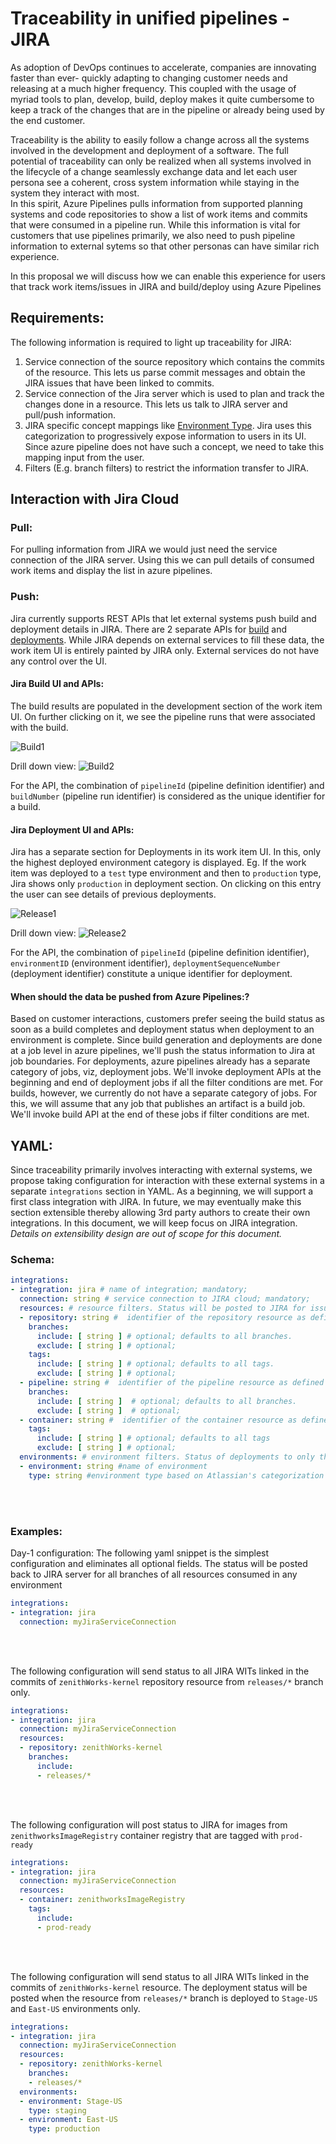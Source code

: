 # Traceability in unified pipelines - JIRA

<p>As adoption of DevOps continues to accelerate, companies are innovating faster than ever- quickly adapting to changing customer needs and releasing at a much higher frequency. This coupled with the usage of myriad tools to plan, develop, build, deploy makes it quite cumbersome to keep a track of  the changes that are in the pipeline or already being used by the end customer.</p> 

<p> Traceability is the ability to easily follow a change across all the systems involved in the development and deployment of a software. The full potential of traceability can only be realized when all systems involved in the lifecycle of a change seamlessly exchange data and let each user persona see a coherent, cross system information while staying in the system they interact with most. <br/> In this spirit, Azure Pipelines pulls information from supported planning systems and code repositories to show a list of work items and commits that were consumed in a pipeline run. While this information is vital for customers that use pipelines primarily, we also need to push pipeline information to external sytems so that other personas can have similar rich experience. </p>  

<p> In this proposal we will discuss how we can enable this experience for users that track work items/issues in JIRA and build/deploy using Azure Pipelines</p>  

## Requirements:

The following information is required to light up traceability for JIRA: 

1. Service connection of the source repository which contains the commits of the resource. This lets us parse commit messages and obtain the JIRA issues that have been linked to commits. 
2. Service connection of the Jira server which is used to plan and track the changes done in a resource. This lets us talk to JIRA server and pull/push information.
3. JIRA specific concept mappings like [Environment Type](https://confluence.atlassian.com/bitbucket/set-up-bitbucket-deployments-968683907.html). Jira uses this  categorization to progressively expose information to users in its UI. Since azure pipeline does not have such a concept, we need to take this mapping input from the user.  
4. Filters (E.g. branch filters) to restrict the information transfer to JIRA.


## Interaction with Jira Cloud 

### Pull:
 For pulling information from JIRA we would just need the service connection of the JIRA server. Using this we can pull details of consumed work items and display the list in  azure pipelines. 

### Push:
Jira currently supports REST APIs that let external systems push build and deployment details in JIRA. There are 2 separate APIs for [build](https://developer.atlassian.com/cloud/jira/software/rest/#api-rest-builds-0-1-bulk-post) and [deployments](https://developer.atlassian.com/cloud/jira/software/rest/#api-rest-deployments-0-1-bulk-post). While JIRA depends on external services to fill these data, the work item UI is entirely painted by JIRA only. External services do not have any control over the UI.

#### Jira Build UI and APIs:
The  build results are populated in the development section of the work item UI. On further clicking on it, we see the pipeline runs that were associated with the build. 

![Build1](./images/jira-traceability-build-1.png)


Drill down view:
![Build2](./images/jira-traceability-build-2.png)

For the API, the combination of `pipelineId` (pipeline definition identifier) and `buildNumber` (pipeline run identifier) is considered as the unique identifier for a build. 

#### Jira Deployment UI and APIs:

Jira has a separate section for Deployments in its work item UI. In this, only the highest deployed environment category is displayed. Eg. If the work item was deployed to a `test` type environment and  then to `production` type, Jira shows only `production` in deployment section. On clicking on this entry the user can see details of previous deployments.

![Release1](./images/jira-traceability-deploy-1.png)

Drill down view:
![Release2](./images/jira-traceability-deploy-2.png)

For the API, the combination of `pipelineId` (pipeline definition identifier), `environmentID` (environment identifier), `deploymentSequenceNumber` (deployment identifier) constitute a unique identifier for deployment. 


#### When should the data be pushed from Azure Pipelines:?
 Based on customer interactions, customers prefer seeing the build status as soon as a build completes and deployment status when deployment to an environment is complete. Since build generation and deployments are done at a job level in azure pipelines, we'll push the status information to Jira at job boundaries. For deployments, azure pipelines already has a separate category of jobs, viz, deployment jobs. We'll invoke deployment APIs at the beginning and end of deployment jobs if all the filter conditions are met. For builds, however, we currently do not have a separate category of jobs. For this, we will assume that any job that publishes an artifact is a build job. We'll invoke build API at the end of these jobs if filter conditions are met.  



## YAML: 

Since traceability primarily involves interacting with external systems, we propose taking configuration for interaction with these external systems in a separate `integrations` section in YAML. As a beginning, we will support a first class integration with JIRA. In future, we may eventually make this section extensible thereby allowing 3rd party authors to create their own integrations. In this document, we will keep focus on JIRA integration. <em>Details on extensibility design are out of scope for this document.</em>

 

### Schema:

```yaml
integrations:       
- integration: jira # name of integration; mandatory;    
  connection: string # service connection to JIRA cloud; mandatory;
  resources: # resource filters. Status will be posted to JIRA for issues that are linked to these resources only; optional; defaults to all resources
  - repository: string #  identifier of the repository resource as defined in YAML resources section
    branches: 
      include: [ string ] # optional; defaults to all branches.
      exclude: [ string ] # optional; 
    tags:
      include: [ string ] # optional; defaults to all tags.
      exclude: [ string ] # optional;
  - pipeline: string #  identifier of the pipeline resource as defined in YAML resources section
    branches:
      include: [ string ]  # optional; defaults to all branches.
      exclude: [ string ]  # optional;
  - container: string #  identifier of the container resource as defined in YAML resources section
    tags:
      include: [ string ] # optional; defaults to all tags
      exclude: [ string ] # optional;
  environments: # environment filters. Status of deployments to only these environments will be  posted to JIRA; defaults to all environments
  - environment: string #name of environment
    type: string #environment type based on Atlassian's categorization of environment(Eg, production, staging etc). Defaults to unmapped.    
```

<br/>
<br/>


### Examples:

Day-1 configuration: The following yaml snippet is the simplest configuration and eliminates all optional fields. The status will be posted back to JIRA server for all branches of all resources consumed in any environment

```yaml
integrations:       
- integration: jira 
  connection: myJiraServiceConnection 
```

<br/>
<br/>

The following configuration will send status to all JIRA WITs linked in the commits of `zenithWorks-kernel` repository resource from `releases/*` branch only. 

```yaml
integrations:       
- integration: jira 
  connection: myJiraServiceConnection 
  resources: 
  - repository: zenithWorks-kernel 
    branches:
      include: 
      - releases/*   
```

<br/>
<br/>

The following configuration will post status to JIRA for images from `zenithworksImageRegistry` container registry that are tagged with `prod-ready`

```yaml
integrations:       
- integration: jira 
  connection: myJiraServiceConnection 
  resources: 
  - container: zenithworksImageRegistry
    tags:
      include: 
      - prod-ready  
```

<br/>
<br/>


The following configuration will send status to all JIRA WITs linked in the commits of `zenithWorks-kernel` resource. The deployment status will be posted when the resource from `releases/*` branch is deployed to `Stage-US` and `East-US` environments only.

```yaml
integrations:       
- integration: jira 
  connection: myJiraServiceConnection 
  resources: 
  - repository: zenithWorks-kernel
    branches:
    - releases/*
  environments: 
  - environment: Stage-US
    type: staging
  - environment: East-US
    type: production
```

